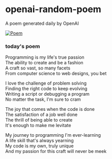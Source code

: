 
# openai-random-poem
 A poem generated daily by OpenAI

[![Poem](https://github.com/fbiego/openai-random-poem/actions/workflows/main.yml/badge.svg)](https://github.com/fbiego/openai-random-poem/actions/workflows/main.yml)

### today's poem  
  
Programming is my life's true passion  
The ability to create and be a fashion  
A craft so vast, so many facets  
From computer science to web designs, you bet  
  
I love the challenge of problem solving  
Finding the right code to keep evolving  
Writing a script or debugging a program  
No matter the task, I'm sure to cram  
  
The joy that comes when the code is done  
The satisfaction of a job well done  
The thrill of being able to create  
It's enough to make me levitate  
  
My journey to programming I'm ever-learning  
A life skill that's always yearning  
My code is my own, truly unique  
And my passion for this craft will never be meek